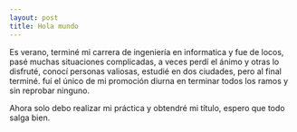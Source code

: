 ```yaml
---
layout: post
title: Hola mundo
---
```


Es verano, terminé mi carrera de ingeniería en informatica y fue de locos, pasé muchas situaciones complicadas, a veces perdí el ánimo y otras lo disfruté, conocí personas valiosas, estudié en dos ciudades, pero al final terminé. fuí el único de mi promoción diurna en terminar todos los ramos y sin reprobar ninguno.

Ahora solo debo realizar mi práctica y obtendré mi título, espero que todo salga bien.
